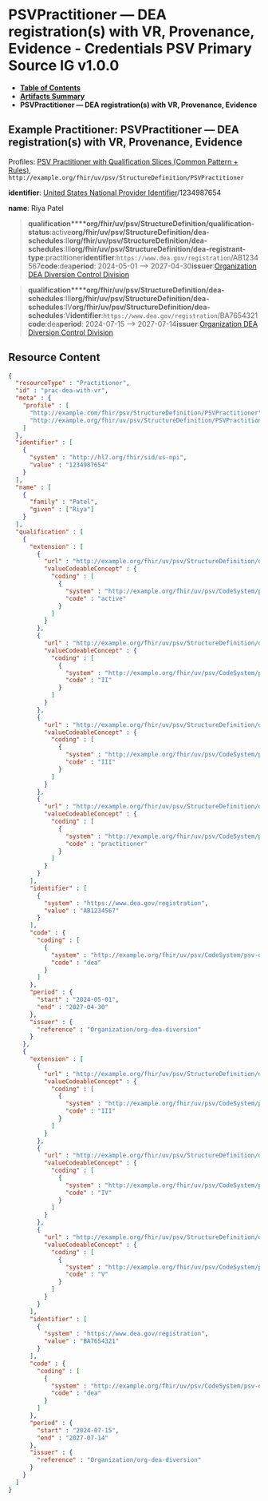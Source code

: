 # PSVPractitioner — DEA registration(s) with VR, Provenance, Evidence - Credentials PSV Primary Source IG v1.0.0

* [**Table of Contents**](toc.md)
* [**Artifacts Summary**](artifacts.md)
* **PSVPractitioner — DEA registration(s) with VR, Provenance, Evidence**

## Example Practitioner: PSVPractitioner — DEA registration(s) with VR, Provenance, Evidence

Profiles: [PSV Practitioner with Qualification Slices (Common Pattern + Rules)](StructureDefinition-PSVPractitioner.md), `http://example.org/fhir/uv/psv/StructureDefinition/PSVPractitioner`

**identifier**: [United States National Provider Identifier](http://terminology.hl7.org/6.5.0/NamingSystem-npi.html)/1234987654

**name**: Riya Patel 

> **qualification****org/fhir/uv/psv/StructureDefinition/qualification-status**:active**org/fhir/uv/psv/StructureDefinition/dea-schedules**:II**org/fhir/uv/psv/StructureDefinition/dea-schedules**:III**org/fhir/uv/psv/StructureDefinition/dea-registrant-type**:practitioner**identifier**:`https://www.dea.gov/registration`/AB1234567**code**:dea**period**: 2024-05-01 --> 2027-04-30**issuer**:[Organization DEA Diversion Control Division](Organization-org-dea-diversion.md)

> **qualification****org/fhir/uv/psv/StructureDefinition/dea-schedules**:III**org/fhir/uv/psv/StructureDefinition/dea-schedules**:IV**org/fhir/uv/psv/StructureDefinition/dea-schedules**:V**identifier**:`https://www.dea.gov/registration`/BA7654321**code**:dea**period**: 2024-07-15 --> 2027-07-14**issuer**:[Organization DEA Diversion Control Division](Organization-org-dea-diversion.md)



## Resource Content

```json
{
  "resourceType" : "Practitioner",
  "id" : "prac-dea-with-vr",
  "meta" : {
    "profile" : [
      "http://example.com/fhir/psv/StructureDefinition/PSVPractitioner",
      "http://example.org/fhir/uv/psv/StructureDefinition/PSVPractitioner"
    ]
  },
  "identifier" : [
    {
      "system" : "http://hl7.org/fhir/sid/us-npi",
      "value" : "1234987654"
    }
  ],
  "name" : [
    {
      "family" : "Patel",
      "given" : ["Riya"]
    }
  ],
  "qualification" : [
    {
      "extension" : [
        {
          "url" : "http://example.org/fhir/uv/psv/StructureDefinition/qualification-status",
          "valueCodeableConcept" : {
            "coding" : [
              {
                "system" : "http://example.org/fhir/uv/psv/CodeSystem/psv-qualification-status-cs",
                "code" : "active"
              }
            ]
          }
        },
        {
          "url" : "http://example.org/fhir/uv/psv/StructureDefinition/dea-schedules",
          "valueCodeableConcept" : {
            "coding" : [
              {
                "system" : "http://example.org/fhir/uv/psv/CodeSystem/psv-dea-schedule-cs",
                "code" : "II"
              }
            ]
          }
        },
        {
          "url" : "http://example.org/fhir/uv/psv/StructureDefinition/dea-schedules",
          "valueCodeableConcept" : {
            "coding" : [
              {
                "system" : "http://example.org/fhir/uv/psv/CodeSystem/psv-dea-schedule-cs",
                "code" : "III"
              }
            ]
          }
        },
        {
          "url" : "http://example.org/fhir/uv/psv/StructureDefinition/dea-registrant-type",
          "valueCodeableConcept" : {
            "coding" : [
              {
                "system" : "http://example.org/fhir/uv/psv/CodeSystem/psv-dea-registrant-type-cs",
                "code" : "practitioner"
              }
            ]
          }
        }
      ],
      "identifier" : [
        {
          "system" : "https://www.dea.gov/registration",
          "value" : "AB1234567"
        }
      ],
      "code" : {
        "coding" : [
          {
            "system" : "http://example.org/fhir/uv/psv/CodeSystem/psv-qualification-type-cs",
            "code" : "dea"
          }
        ]
      },
      "period" : {
        "start" : "2024-05-01",
        "end" : "2027-04-30"
      },
      "issuer" : {
        "reference" : "Organization/org-dea-diversion"
      }
    },
    {
      "extension" : [
        {
          "url" : "http://example.org/fhir/uv/psv/StructureDefinition/dea-schedules",
          "valueCodeableConcept" : {
            "coding" : [
              {
                "system" : "http://example.org/fhir/uv/psv/CodeSystem/psv-dea-schedule-cs",
                "code" : "III"
              }
            ]
          }
        },
        {
          "url" : "http://example.org/fhir/uv/psv/StructureDefinition/dea-schedules",
          "valueCodeableConcept" : {
            "coding" : [
              {
                "system" : "http://example.org/fhir/uv/psv/CodeSystem/psv-dea-schedule-cs",
                "code" : "IV"
              }
            ]
          }
        },
        {
          "url" : "http://example.org/fhir/uv/psv/StructureDefinition/dea-schedules",
          "valueCodeableConcept" : {
            "coding" : [
              {
                "system" : "http://example.org/fhir/uv/psv/CodeSystem/psv-dea-schedule-cs",
                "code" : "V"
              }
            ]
          }
        }
      ],
      "identifier" : [
        {
          "system" : "https://www.dea.gov/registration",
          "value" : "BA7654321"
        }
      ],
      "code" : {
        "coding" : [
          {
            "system" : "http://example.org/fhir/uv/psv/CodeSystem/psv-qualification-type-cs",
            "code" : "dea"
          }
        ]
      },
      "period" : {
        "start" : "2024-07-15",
        "end" : "2027-07-14"
      },
      "issuer" : {
        "reference" : "Organization/org-dea-diversion"
      }
    }
  ]
}

```

